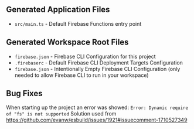 ## Generated Application Files

- `src/main.ts` - Default Firebase Functions entry point

## Generated Workspace Root Files

- `firebase.json` - Firebase CLI Configuration for this project
- `.firebaserc` - Default Firebase CLI Deployment Targets Configuration
- `firebase.json` - Intentionally Empty Firebase CLI Configuration (only needed to allow Firebase CLI to run in your workspace)

## Bug Fixes

When starting up the project an error was showed: `Error: Dynamic require of "fs" is not supported`
Solution used from https://github.com/evanw/esbuild/issues/1921#issuecomment-1710527349
